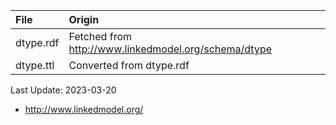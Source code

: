 | File                              | Origin                                                                            |
|:----------------------------------|:----------------------------------------------------------------------------------|
| dtype.rdf                         | Fetched from <http://www.linkedmodel.org/schema/dtype>                            |
| dtype.ttl                         | Converted from dtype.rdf                                                          |

Last Update: 2023-03-20

* <http://www.linkedmodel.org/>

